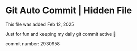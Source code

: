 # Git Auto Commit | Hidden File

This file was added Feb 12, 2025

Just for fun and keeping my daily git commit active 🤪

commit number: 2930958
